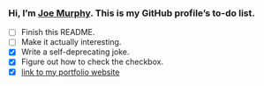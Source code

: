 ### Hi, I’m [Joe Murphy](https://joemurph.com/). This is my GitHub profile’s to-do list.

* [ ] Finish this README.
* [ ] Make it actually interesting.
* [X] Write a self-deprecating joke.
* [X] Figure out how to check the checkbox.
* [X] [link to my portfolio website](https://joemurph.com/)

<!--
**freejoe76/freejoe76** is a ✨ _special_ ✨ repository because its `README.md` (this file) appears on your GitHub profile.

Here are some ideas to get you started:

- 🔭 I’m currently working on ...
- 🌱 I’m currently learning ...
- 👯 I’m looking to collaborate on ...
- 🤔 I’m looking for help with ...
- 💬 Ask me about ...
- 📫 How to reach me: ...
- 😄 Pronouns: ...
- ⚡ Fun fact: ...
-->
